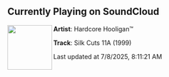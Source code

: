 ## Currently Playing on SoundCloud

[<img align="left" width="100" src="https://i1.sndcdn.com/artworks-2zh9UIyZnE5hgRu2-Nqk2Ww-t500x500.jpg">](https://soundcloud.com/darn84/silk-cuts-11a-1999)

**Artist**: Hardcore Hooligan™️ 

**Track**: Silk Cuts 11A (1999)

Last updated at 7/8/2025, 8:11:21 AM
